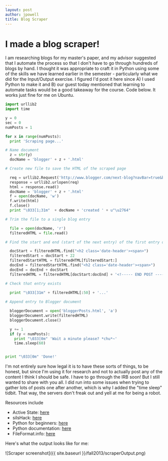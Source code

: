```yaml
---
layout: post
author: jpowell
title: Blog Scraper
---
```


# I made a blog scraper!



I am researching blogs for my master's paper, and my advisor suggested that I automate the process so that I don't have to go through hundreds of blogs by hand. I thought it was appropriate to craft it in Python using some of the skills we have learned earlier in the semester - particularly what we did for the Input/Output exercise. I figured I'd post it here since A) I used Python to make it and B) our guest today mentioned that learning to automate tasks would be a good takeaway for the course. Code below. It works just fine for me on Ubuntu.

``` python
import urllib2
import time

y = 0
sec = 0
numPosts = 1

for x in range(numPosts):
  print 'Scraping page...'

# Name document
  z = str(y)
  docName = 'blogger' + z + '.html'

# Create new file to save the HTML of the scraped page

  req = urllib2.Request('http://www.blogger.com/next-blog?navBar=true&blogID=1120725995044390317')
  response = urllib2.urlopen(req)
  html = response.read()
  docName = 'blogger' + z + '.html'
  f = open(docName, 'w')
  f.write(html)
  f.close()
  print "\033[1;31m"  + docName + 'created ' + u"\u2764"

# Trim the file to a single blog entry

  file = open(docName, 'r')
  filteredHTML = file.read()

# Find the start and end (start of the next entry) of the first entry on the page

  docStart = filteredHTML.find("<h2 class='date-header'><span>")
  filteredStart = docStart + 22
  filteredStartHTML = filteredHTML[filteredStart:]
  docEnd = filteredStartHTML.find("<h2 class='date-header'><span>")
  docEnd = docEnd + docStart
  filteredHTML = filteredHTML[docStart:docEnd] + '<!----- END POST ------>'

# Check that entry exists

  print "\033[31m" + filteredHTML[:50] + '...'
  
# Append entry to Blogger document

  bloggerDocument = open('bloggerPosts.html', 'a')
  bloggerDocument.write(filteredHTML)
  bloggerDocument.close()

  y += 1
  if (y < numPosts):
    print "\033[0m" 'Wait a minute please? *chu*~'
    time.sleep(60)


print "\033[0m" 'Done!'
```


I'm not entirely sure how legal it is to have these sorts of things, to be honest, but since I'm using it for research and not to actually post any of the content I think I should be safe. I have to go through the IRB soon! But I still wanted to share with you all. I did run into some issues when trying to gather lots of posts one after another, which is why I added the "time sleep" tidbit. That way, the servers don't freak out and yell at me for being a robot.


Resources include

* Active State: [here](http://code.activestate.com/recipes/578101-colours-inside-text-mode-python/)
* silsHack: [here](http://silshack.github.io/fall2013/2013/09/30/eleventh-class-notes.html)
* Python for beginners: [here](http://www.pythonforbeginners.com/python-on-the-web/how-to-use-urllib2-in-python/)
* Python documentation: [here](http://docs.python.org/2/library/time.html#time.sleep)
* FileFormat.info: [here](http://www.fileformat.info/info/unicode/char/2764/index.htm)


Here's what the output looks like for me:

![Scraper screenshot]({{ site.baseurl }}/fall2013/scraperOutput.png)

